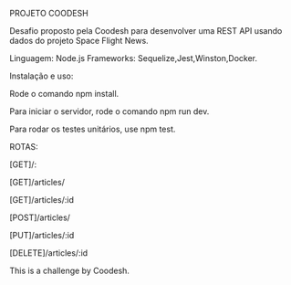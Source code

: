 PROJETO COODESH

Desafio proposto pela Coodesh para desenvolver uma REST API usando dados do projeto Space Flight News.

Linguagem: Node.js
Frameworks: Sequelize,Jest,Winston,Docker.

Instalação e uso:

Rode o comando npm install.

Para iniciar o servidor, rode o comando npm run dev.

Para rodar os testes unitários, use npm test.

ROTAS:

[GET]/:

[GET]/articles/

[GET]/articles/:id

[POST]/articles/

[PUT]/articles/:id

[DELETE]/articles/:id



This is a challenge by Coodesh.